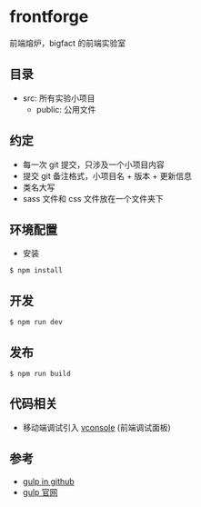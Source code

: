 # frontforge

前端熔炉，bigfact 的前端实验室

## 目录

* src: 所有实验小项目
  * public: 公用文件

## 约定

* 每一次 git 提交，只涉及一个小项目内容
* 提交 git 备注格式，小项目名 + 版本 + 更新信息
* 类名大写
* sass 文件和 css 文件放在一个文件夹下

## 环境配置

* 安装

```
$ npm install
```

## 开发

```
$ npm run dev
```

## 发布

```
$ npm run build
```

## 代码相关

* 移动端调试引入 [vconsole](https://github.com/WechatFE/vConsole) (前端调试面板)

## 参考

* [gulp in github](https://github.com/gulpjs/gulp)
* [gulp 官网](http://gulpjs.com/)
